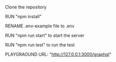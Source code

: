 Clone the repository

RUN "npm install"

RENAME .env-example file to .env

RUN "npm run start" to start the server

RUN "npm run test" to run the test

PLAYGRAOUND URL: "http://127.0.0.1:3000/graphql"
